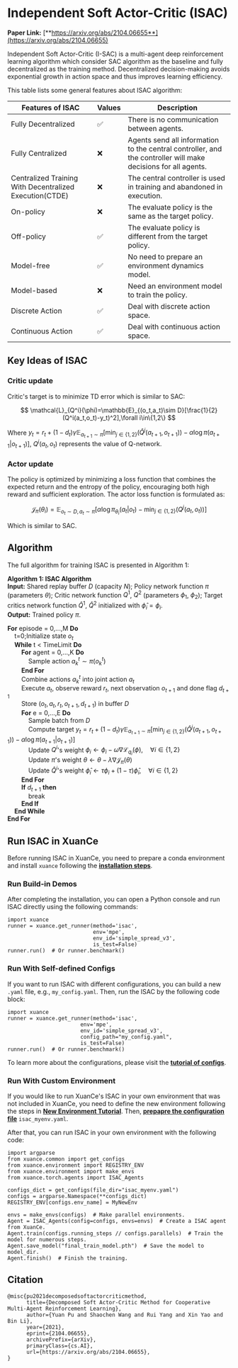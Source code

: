 # Independent Soft Actor-Critic (ISAC)

**Paper Link:** [**https://arxiv.org/abs/2104.06655**](https://arxiv.org/abs/2104.06655)

Independent Soft Actor-Critic (I-SAC) is a multi-agent deep reinforcement learning algorithm
which consider SAC algorithm as the baseline and fully decentralized as the training method.
Decentralized decision-making avoids exponential growth in action space and thus improves learning efficiency.

This table lists some general features about ISAC algorithm:   

| Features of ISAC                                        | Values | Description                                                                                                   |
|---------------------------------------------------------|--------|---------------------------------------------------------------------------------------------------------------|
| Fully Decentralized                                     | ✅      | There is no communication between agents.                                                                     |
| Fully Centralized                                       | ❌      | Agents send all information to the central controller, and the controller will make decisions for all agents. | 
| Centralized Training With Decentralized Execution(CTDE) | ❌      | The central controller is used in training and abandoned in execution.                                        | 
| On-policy                                               | ❌      | The evaluate policy is the same as the target policy.                                                         | 
| Off-policy                                              | ✅      | The evaluate policy is different from the target policy.                                                      |   
| Model-free                                              | ✅      | No need to prepare an environment dynamics model.                                                             |
| Model-based                                             | ❌      | Need an environment model to train the policy.                                                                | 
| Discrete Action                                         | ✅      | Deal with discrete action space.                                                                              | 
| Continuous Action                                       | ✅      | Deal with continuous action space.                                                                            |

## Key Ideas of ISAC

### Critic update

Critic's target is to minimize TD error which is similar to SAC:

$$
\mathcal{L}_{Q^i}(\phi)=\mathbb{E}_{(o_t,a_t)\sim D}[\frac{1}{2}(Q^i(a_t,o_t)-y_t)^2],\forall i\in\{1,2\}
$$

Where $y_t=r_t+(1-d_t)\gamma\mathbb{E}_{a_{t+1}\sim\pi}[\min_{j\in\{1,2\}}(\hat{Q}^j(a_{t+1},o_{t+1}))-\alpha\log\pi(a_{t+1}|o_{t+1})]$,
$Q^i(a_t,o_t)$ represents the value of Q-network.

### Actor update

The policy is optimized by minimizing a loss function that combines the expected return and the entropy of the policy, encouraging both high reward and sufficient exploration.
The actor loss function is formulated as:

$$
\mathcal{J}_\pi(\theta_i)=\mathbb{E}_{o_t\sim D,a_t\sim\pi}[\alpha\log\pi_{\theta_i}(a_t|o_t)-\min_{j\in\{1,2\}}(Q^j(a_t,o_t))]
$$

Which is similar to SAC.

## Algorithm

The full algorithm for training ISAC is presented in Algorithm 1:

**Algorithm 1: ISAC Algorithm**  
**Input:**
Shared replay buffer $D$ (capacity $N$);
Policy network function $\pi$ (parameters $\theta$);
Critic network function $Q^1$, $Q^2$ (parameters $\phi_1$, $\phi_2$);
Target critics network function $\hat{Q}^1$, $\hat{Q}^2$ initialized with $\hat{\phi}_i = \phi_i$.  
**Output:**
Trained policy $\pi$.

**For** episode = 0,...,M **Do**  
&nbsp;&nbsp;&nbsp;&nbsp;t=0;Initialize state $o_t$  
&nbsp;&nbsp;&nbsp;&nbsp;**While** t < TimeLimit **Do**  
&nbsp;&nbsp;&nbsp;&nbsp;&nbsp;&nbsp;&nbsp;&nbsp;**For** agent = 0,...,K **Do**  
&nbsp;&nbsp;&nbsp;&nbsp;&nbsp;&nbsp;&nbsp;&nbsp;&nbsp;&nbsp;&nbsp;&nbsp;Sample action $a_k^t \sim \pi(o_k^t)$  
&nbsp;&nbsp;&nbsp;&nbsp;&nbsp;&nbsp;&nbsp;&nbsp;**End For**  
&nbsp;&nbsp;&nbsp;&nbsp;&nbsp;&nbsp;&nbsp;&nbsp;Combine actions $a_k^t$ into joint action $a_t$    
&nbsp;&nbsp;&nbsp;&nbsp;&nbsp;&nbsp;&nbsp;&nbsp;Execute $a_t$, observe reward $r_t$, next observation $o_{t+1}$ and done flag $d_{t+1}$  
&nbsp;&nbsp;&nbsp;&nbsp;&nbsp;&nbsp;&nbsp;&nbsp;Store $(o_t, a_t, r_t, o_{t+1}, d_{t+1})$ in buffer $D$  
&nbsp;&nbsp;&nbsp;&nbsp;&nbsp;&nbsp;&nbsp;&nbsp;**For** e = 0,...,E **Do**  
&nbsp;&nbsp;&nbsp;&nbsp;&nbsp;&nbsp;&nbsp;&nbsp;&nbsp;&nbsp;&nbsp;&nbsp;Sample batch from $D$  
&nbsp;&nbsp;&nbsp;&nbsp;&nbsp;&nbsp;&nbsp;&nbsp;&nbsp;&nbsp;&nbsp;&nbsp;Compute target $y_t=r_t+(1-d_t)\gamma\mathbb{E}_{a_{t+1}\sim\pi}[\min_{j\in\{1,2\}}(\hat{Q}^j(a_{t+1},o_{t+1}))-\alpha\log\pi(a_{t+1}|o_{t+1})]$  
&nbsp;&nbsp;&nbsp;&nbsp;&nbsp;&nbsp;&nbsp;&nbsp;&nbsp;&nbsp;&nbsp;&nbsp;Update $Q^i$'s weight $\phi_i\leftarrow\phi_i-\omega\nabla \mathcal{L}_{q_i}(\phi),\quad\forall i\in\{1,2\}$  
&nbsp;&nbsp;&nbsp;&nbsp;&nbsp;&nbsp;&nbsp;&nbsp;&nbsp;&nbsp;&nbsp;&nbsp;Update $\pi$'s weight $\theta\leftarrow\theta-\lambda\nabla \mathcal{J}_{\pi}(\theta)$  
&nbsp;&nbsp;&nbsp;&nbsp;&nbsp;&nbsp;&nbsp;&nbsp;&nbsp;&nbsp;&nbsp;&nbsp;Update $\hat{Q}^i$'s weight $\hat{\phi}_i \leftarrow \tau \phi_i + (1-\tau)\hat{\phi}_i, \quad\forall i\in\{1,2\}$  
&nbsp;&nbsp;&nbsp;&nbsp;&nbsp;&nbsp;&nbsp;&nbsp;**End For**  
&nbsp;&nbsp;&nbsp;&nbsp;&nbsp;&nbsp;&nbsp;&nbsp;**If** $d_{t+1}$ **then**  
&nbsp;&nbsp;&nbsp;&nbsp;&nbsp;&nbsp;&nbsp;&nbsp;&nbsp;&nbsp;&nbsp;&nbsp;break  
&nbsp;&nbsp;&nbsp;&nbsp;&nbsp;&nbsp;&nbsp;&nbsp;**End If**  
&nbsp;&nbsp;&nbsp;&nbsp;**End While**  
**End For**

## Run ISAC in XuanCe

Before running ISAC in XuanCe, you need to prepare a conda environment and install ``xuance`` following 
the [**installation steps**](./../../usage/installation.rst#install-xuance).

### Run Build-in Demos

After completing the installation, you can open a Python console and run ISAC directly using the following commands:

```python3
import xuance
runner = xuance.get_runner(method='isac',
                           env='mpe',
                           env_id='simple_spread_v3',
                           is_test=False)
runner.run()  # Or runner.benchmark()
```

### Run With Self-defined Configs

If you want to run ISAC with different configurations, you can build a new ``.yaml`` file, e.g., ``my_config.yaml``.
Then, run the ISAC by the following code block:

```python3
import xuance
runner = xuance.get_runner(method='isac',
                       env='mpe',
                       env_id='simple_spread_v3',
                       config_path="my_config.yaml",
                       is_test=False)
runner.run()  # Or runner.benchmark()
```

To learn more about the configurations, please visit the 
[**tutorial of configs**](./../../api/configs/configuration_examples.rst).


### Run With Custom Environment

If you would like to run XuanCe's ISAC in your own environment that was not included in XuanCe, 
you need to define the new environment following the steps in 
[**New Environment Tutorial**](./../../usage/custom_env/custom_drl_env.rst).
Then, [**prepapre the configuration file**](./../../usage/custom_env/custom_drl_env.rst#step-2-create-the-config-file-and-read-the-configurations) 
 ``isac_myenv.yaml``.

After that, you can run ISAC in your own environment with the following code:

```python3
import argparse
from xuance.common import get_configs
from xuance.environment import REGISTRY_ENV
from xuance.environment import make_envs
from xuance.torch.agents import ISAC_Agents

configs_dict = get_configs(file_dir="isac_myenv.yaml")
configs = argparse.Namespace(**configs_dict)
REGISTRY_ENV[configs.env_name] = MyNewEnv

envs = make_envs(configs)  # Make parallel environments.
Agent = ISAC_Agents(config=configs, envs=envs)  # Create a ISAC agent from XuanCe.
Agent.train(configs.running_steps // configs.parallels)  # Train the model for numerous steps.
Agent.save_model("final_train_model.pth")  # Save the model to model_dir.
Agent.finish()  # Finish the training.
```

## Citation

```{code-block} bash
@misc{pu2021decomposedsoftactorcriticmethod,
      title={Decomposed Soft Actor-Critic Method for Cooperative Multi-Agent Reinforcement Learning}, 
      author={Yuan Pu and Shaochen Wang and Rui Yang and Xin Yao and Bin Li},
      year={2021},
      eprint={2104.06655},
      archivePrefix={arXiv},
      primaryClass={cs.AI},
      url={https://arxiv.org/abs/2104.06655}, 
}
```